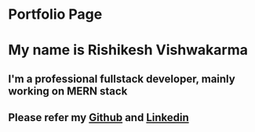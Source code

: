 # Portfolio Page

# My name is Rishikesh Vishwakarma

## I'm a professional fullstack developer, mainly working on MERN stack

## Please refer my [Github](https://github.com/vrishikesh) and [Linkedin](https://www.linkedin.com/in/rishikesh-vishwakarma/)